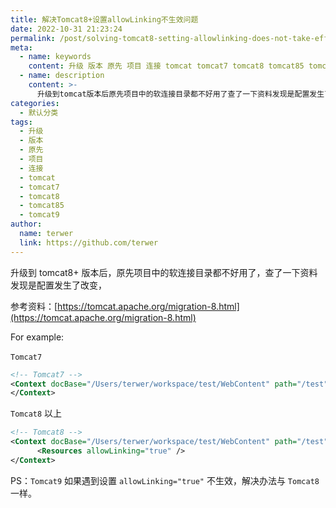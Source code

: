 ```yaml
---
title: 解决Tomcat8+设置allowLinking不生效问题
date: 2022-10-31 21:23:24
permalink: /post/solving-tomcat8-setting-allowlinking-does-not-take-effect-1ymyti.html
meta:
  - name: keywords
    content: 升级 版本 原先 项目 连接 tomcat tomcat7 tomcat8 tomcat85 tomcat9
  - name: description
    content: >-
      升级到tomcat版本后原先项目中的软连接目录都不好用了查了一下资料发现是配置发生了改变参考资料_https_tomcatapacheorgmigrationhtmlforexample_​tomcat​​tomcat​以上ps_tomcat​如果遇到设置allowlinking=​不生效解决办法与tomcat​一样。
categories:
  - 默认分类
tags:
  - 升级
  - 版本
  - 原先
  - 项目
  - 连接
  - tomcat
  - tomcat7
  - tomcat8
  - tomcat85
  - tomcat9
author:
  name: terwer
  link: https://github.com/terwer
---
```



升级到 tomcat8+ 版本后，原先项目中的软连接目录都不好用了，查了一下资料发现是配置发生了改变，

参考资料：[https://tomcat.apache.org/migration-8.html](https://tomcat.apache.org/migration-8.html)

For example:

​`Tomcat7`​

```xml
<!-- Tomcat7 -->
<Context docBase="/Users/terwer/workspace/test/WebContent" path="/test" reloadable="false" allowLinking="true">
</Context>
```

​`Tomcat8`​ 以上

```xml
<!-- Tomcat8 -->
<Context docBase="/Users/terwer/workspace/test/WebContent" path="/test" reloadable="false">   
      <Resources allowLinking="true" />
</Context>
```

PS：`Tomcat9`​ 如果遇到设置 `allowLinking="true"`​ 不生效，解决办法与 `Tomcat8`​ 一样。
